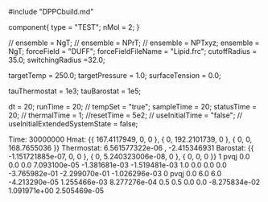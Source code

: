 <OpenMD version=1>
  <MetaData>
 
#include "DPPCbuild.md"
 
component{
  type = "TEST";
  nMol = 2;
}

// ensemble = NgT;
// ensemble = NPrT;
// ensemble = NPTxyz;
ensemble = NgT;
forceField = "DUFF";
forceFieldFileName = "Lipid.frc";
cutoffRadius = 35.0;
switchingRadius =32.0;
 
targetTemp = 250.0;
targetPressure = 1.0;
surfaceTension = 0.0;
 
tauThermostat = 1e3;
tauBarostat = 1e5;
 
dt = 20;
runTime = 20;
// tempSet = "true";
sampleTime = 20;
statusTime = 20;
// thermalTime = 1;
//resetTime = 5e2;
// useInitialTime = "false";
// useInitialExtendedSystemState = false;
 
  </MetaData>
  <Snapshot>
    <FrameData>
        Time: 30000000
        Hmat: {{ 167.4117949, 0, 0 }, { 0, 192.2101739, 0 }, { 0, 0, 168.7655036 }}
  Thermostat: 6.561577322e-06 , -2.415346931
    Barostat: {{ -1.151721885e-07, 0, 0 }, { 0, 5.240323006e-08, 0 }, { 0, 0, 0 }}
    </FrameData>
    <StuntDoubles>
         1    pvqj        0.0       0.0        0.0  7.093100e-05 -1.381681e-03 -1.519481e-03  1.0  0.0  0.0  0.0 -3.765982e-01 -2.299070e-01 -1.026296e-03
         0    pvqj        0.0       6.0        6.0 -4.213290e-05  1.255466e-03  8.277276e-04  0.5  0.5  0.0  0.0 -8.275834e-02  1.091971e+00  2.505469e-05
    </StuntDoubles>
  </Snapshot>
</OpenMD>
